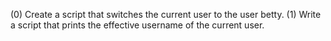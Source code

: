 (0) Create a script that switches the current user to the user betty. (1) Write a script that prints the effective username of the current user.

